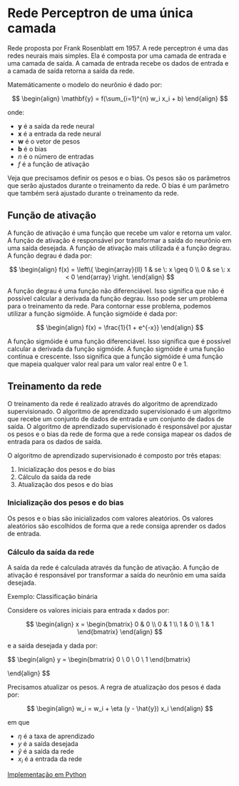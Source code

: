 # Rede Perceptron de uma única camada

Rede proposta por Frank Rosenblatt em 1957. A rede perceptron é uma das redes neurais mais simples. Ela é composta por uma camada de entrada e uma camada de saída. A camada de entrada recebe os dados de entrada e a camada de saída retorna a saída da rede.

Matemáticamente o modelo do neurônio é dado por:

$$
\begin{align}
\mathbf{y} = f(\sum_{i=1}^{n} w_i x_i + b)
\end{align}
$$

onde:

* $\mathbf{y}$ é a saída da rede neural
* $\mathbf{x}$ é a entrada da rede neural
* $\mathbf{w}$ é o vetor de pesos
* $\mathbf{b}$ é o bias
* $n$ é o número de entradas
* $f$ é a função de ativação

Veja que precisamos definir os pesos e o bias. Os pesos são os parâmetros que serão ajustados durante o treinamento da rede. O bias é um parâmetro que também será ajustado durante o treinamento da rede.

## Função de ativação

A função de ativação é uma função que recebe um valor e retorna um valor. A função de ativação é responsável por transformar a saída do neurônio em uma saída desejada. A função de ativação mais utilizada é a função degrau. A função degrau é dada por:

$$
\begin{align}
f(x) = \left\{
\begin{array}{ll}
1 & se \: x \geq 0 \\
0 & se \: x < 0
\end{array}
\right.
\end{align}
$$

A função degrau é uma função não diferenciável. Isso significa que não é possível calcular a derivada da função degrau. Isso pode ser um problema para o treinamento da rede. Para contornar esse problema, podemos utilizar a função sigmóide. A função sigmóide é dada por:

$$
\begin{align}
f(x) = \frac{1}{1 + e^{-x}}
\end{align}
$$

A função sigmóide é uma função diferenciável. Isso significa que é possível calcular a derivada da função sigmóide. A função sigmóide é uma função contínua e crescente. Isso significa que a função sigmóide é uma função que mapeia qualquer valor real para um valor real entre 0 e 1. 

## Treinamento da rede

O treinamento da rede é realizado através do algoritmo de aprendizado supervisionado. O algoritmo de aprendizado supervisionado é um algoritmo que recebe um conjunto de dados de entrada e um conjunto de dados de saída. O algoritmo de aprendizado supervisionado é responsável por ajustar os pesos e o bias da rede de forma que a rede consiga mapear os dados de entrada para os dados de saída.

O algoritmo de aprendizado supervisionado é composto por três etapas:

1. Inicialização dos pesos e do bias
2. Cálculo da saída da rede
3. Atualização dos pesos e do bias

### Inicialização dos pesos e do bias

Os pesos e o bias são inicializados com valores aleatórios. Os valores aleatórios são escolhidos de forma que a rede consiga aprender os dados de entrada.

### Cálculo da saída da rede

A saída da rede é calculada através da função de ativação. A função de ativação é responsável por transformar a saída do neurônio em uma saída desejada.

Exemplo: Classificação binária 

Considere os valores iniciais para entrada x dados por: 

$$
\begin{align}
x = \begin{bmatrix}
0 & 0 \\
0 & 1 \\
1 & 0 \\
1 & 1
\end{bmatrix}
\end{align}
$$

e a saida desejada y dada por:

$$
\begin{align}
y = \begin{bmatrix}
0 \\
0 \\
0 \\
1
\end{bmatrix}

\end{align}
$$

Precisamos atualizar os pesos. A regra de atualização dos pesos é dada por:

$$
\begin{align}
w_i = w_i + \eta (y - \hat{y}) x_i
\end{align}
$$

em que 

* $\eta$ é a taxa de aprendizado
* $y$ é a saída desejada
* $\hat{y}$ é a saída da rede
* $x_i$ é a entrada da rede





[Implementação em Python](https://github.com/roscibely/neural_networks/tree/main/unidadeI/perceptron/perceptron.py)